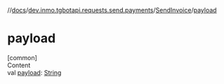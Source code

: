 //[docs](../../../index.md)/[dev.inmo.tgbotapi.requests.send.payments](../index.md)/[SendInvoice](index.md)/[payload](payload.md)



# payload  
[common]  
Content  
val [payload](payload.md): [String](https://kotlinlang.org/api/latest/jvm/stdlib/kotlin/-string/index.html)  



